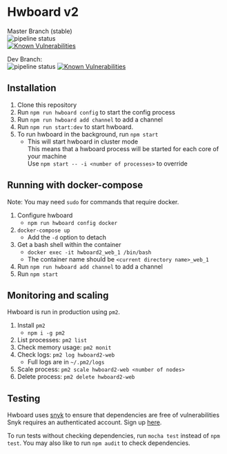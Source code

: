 # Hwboard v2 
Master Branch (stable)  
![pipeline status](https://git-badge.chatbox2.tk/hwboard2/master)  
[![Known Vulnerabilities](https://snyk.io/test/github/junron/hwboard/badge.svg?targetFile=package.json)](https://snyk.io/test/github/junron/hwboard?targetFile=package.json)  
 
Dev Branch:  
![pipeline status](https://git-badge.chatbox2.tk/hwboard2/dev)
[![Known Vulnerabilities](https://snyk.io/test/github/junron/hwboard/dev/badge.svg)](https://snyk.io/test/github/junron/hwboard/dev)

## Installation
1. Clone this repository
2. Run `npm run hwboard config` to start the config process
3. Run `npm run hwboard add channel` to add a channel
4. Run `npm run start:dev` to start hwboard.
5. To run hwboard in the background, run `npm start`
    - This will start hwboard in cluster mode  
      This means that a hwboard process will be started for each core of your machine  
      Use `npm start -- -i <number of processes>` to override

## Running with  docker-compose  
Note: You may need `sudo` for commands that require docker.
1. Configure hwboard
    - `npm run hwboard config docker`
2. `docker-compose up`  
    - Add the `-d` option to detach
3. Get a bash shell within the container
    - `docker exec -it hwboard2_web_1 /bin/bash`
    - The container name should be `<current directory name>_web_1`
4. Run `npm run hwboard add channel` to add a channel
5. Run `npm start`

## Monitoring and scaling
Hwboard is run in production using `pm2`.
1. Install `pm2`
    - `npm i -g pm2`
2. List processes: `pm2 list`
3. Check memory usage: `pm2 monit`
3. Check logs: `pm2 log hwboard2-web`
    - Full logs are in `~/.pm2/logs`
4. Scale process: `pm2 scale hwboard2-web <number of nodes>`
5. Delete process: `pm2 delete hwboard2-web`


## Testing
Hwboard uses [snyk](https://snyk.io) to ensure that dependencies are free of vulnerabilities  
Snyk requires an authenticated account. Sign up [here](https://snyk.io/signup).

To run tests without checking dependencies, run `mocha test` instead of `npm test`.
You may also like to run `npm audit` to check dependencies.
